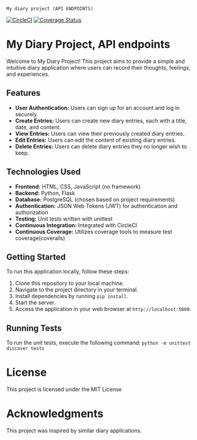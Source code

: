     My diary project (API ENDPOINTS)
[![CircleCI](https://dl.circleci.com/status-badge/img/circleci/3WDH8NqBWqqcfhediMABwD/7604d3a9-e056-4aba-b688-41eadd483819/tree/main.svg?style=svg&circle-token=CCIPRJ_KcSEMznZ38G7aY3HN41vT_5390d1e96a0b759451f6a408c6b7bd9e14f43f40)](https://dl.circleci.com/status-badge/redirect/circleci/3WDH8NqBWqqcfhediMABwD/7604d3a9-e056-4aba-b688-41eadd483819/tree/main)
[![Coverage Status](https://coveralls.io/repos/github/kabuiya/myDiaryEndpoints/badge.svg)](https://coveralls.io/github/kabuiya/myDiaryEndpoints)

# My Diary Project, API endpoints
Welcome to My Diary Project! This project aims to provide a simple and intuitive diary application where users can record their thoughts, feelings, and experiences.

## Features
- **User Authentication:** Users can sign up for an account and log in securely.
- **Create Entries:** Users can create new diary entries, each with a title, date, and content.
- **View Entries:** Users can view their previously created diary entries.
- **Edit Entries:** Users can edit the content of existing diary entries.
- **Delete Entries:** Users can delete diary entries they no longer wish to keep.

## Technologies Used
- **Frontend:** HTML, CSS, JavaScript (no framework)
- **Backend:** Python, Flask
- **Database:** PostgreSQL (chosen based on project requirements)
- **Authentication:** JSON Web Tokens (JWT) for authentication and authorization
- **Testing:** Unit tests written with unittest
- **Continuous Integration:** Integrated with CircleCI
- **Continuous Coverage:** Utilizes coverage tools to measure test coverage(coveralls)

## Getting Started
To run this application locally, follow these steps:
1. Clone this repository to your local machine.
2. Navigate to the project directory in your terminal.
3. Install dependencies by running `pip install`.
4. Start the server.
5. Access the application in your web browser at `http://localhost:5000`.

## Running Tests
To run the unit tests, execute the following command:
`python -m unittest discover tests`


# License
This project is licensed under the MIT License 

# Acknowledgments
This project was inspired by similar diary applications.


